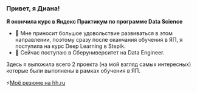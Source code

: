 ### Привет, я Диана! 

**Я окончила курс в Яндекс Практикум по программе Data Science** 

- 🔭 Мне приносит большое удовольствие развиваться в этом направлении, поэтому сразу после оканчания обучения в ЯП, я поступила на курс Deep Learning в Stepik.
- 🌱 Сейчас поступаю в Сберуниверситет на Data Engineer.

Здесь я выложила всего 2 проекта (на мой взгляд самых интересных) которые были выполнены в рамках обучения в ЯП.

⚡[Моё резюме на hh.ru](https://voronezh.hh.ru/resume/fb658f54ff032473020039ed1f793156376f53)
